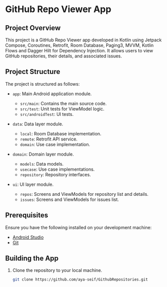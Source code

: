 # GitHub Repo Viewer App

## Project Overview

This project is a GitHub Repo Viewer app developed in Kotlin using Jetpack Compose, Coroutines, Retrofit, Room Database, Paging3, MVVM, Kotlin Flows and Dagger Hilt for Dependency Injection. It allows users to view GitHub repositories, their details, and associated issues.

## Project Structure

The project is structured as follows:

- `app`: Main Android application module.
  - `src/main`: Contains the main source code.
  - `src/test`: Unit tests for ViewModel logic.
  - `src/androidTest`: UI tests.

- `data`: Data layer module.
  - `local`: Room Database implementation.
  - `remote`: Retrofit API service.
  - `domain`: Use case implementation.

- `domain`: Domain layer module.
  - `models`: Data models.
  - `usecase`: Use case implementations.
  - `repository`: Repository interfaces.

- `ui`: UI layer module.
  - `repos`: Screens and ViewModels for repository list and details.
  - `issues`: Screens and ViewModels for issues list.

## Prerequisites

Ensure you have the following installed on your development machine:

- [Android Studio](https://developer.android.com/studio)
- [Git](https://git-scm.com/)

## Building the App

1. Clone the repository to your local machine.

   ```bash
   git clone https://github.com/aya-seif/GithubRepositories.git
